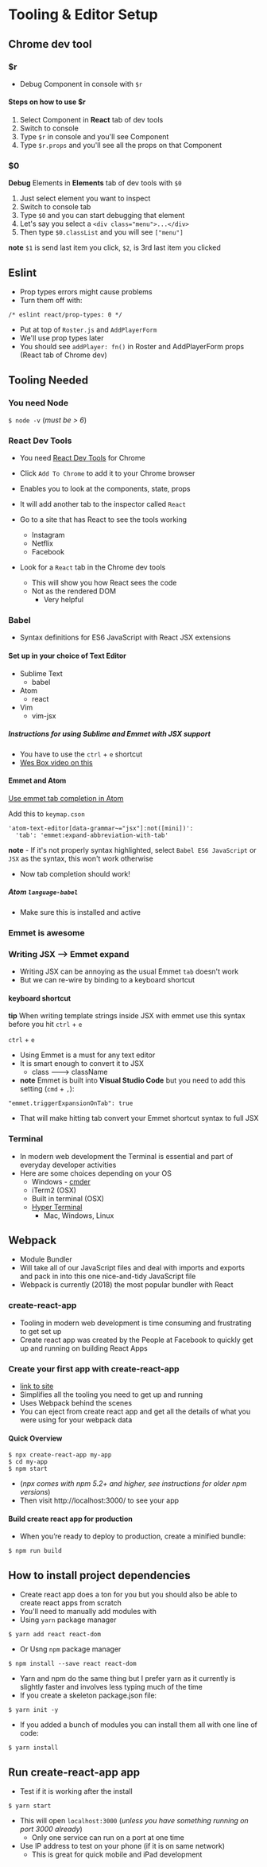 # Tooling & Editor Setup

## Chrome dev tool
### $r
* Debug Component in console with `$r`

#### Steps on how to use $r
1. Select Component in **React** tab of dev tools
2. Switch to console
3. Type `$r` in console and you'll see Component
4. Type `$r.props` and you'll see all the props on that Component

### $0
**Debug** Elements in **Elements** tab of dev tools with `$0`

1. Just select element you want to inspect
2. Switch to console tab 
3. Type `$0` and you can start debugging that element
4. Let's say you select a `<div class="menu">...</div>`
5. Then type `$0.classList` and you will see `["menu"]`

**note** `$1` is send last item you click, `$2`, is 3rd last item you clicked

## Eslint
* Prop types errors might cause problems
* Turn them off with:

`/* eslint react/prop-types: 0 */`

* Put at top of `Roster.js` and `AddPlayerForm`
* We'll use prop types later
* You should see `addPlayer: fn()` in Roster and AddPlayerForm props (React tab of Chrome dev)

## Tooling Needed
### You need Node
`$ node -v` (_must be > 6_)

### React Dev Tools
* You need [React Dev Tools](https://chrome.google.com/webstore/detail/react-developer-tools/fmkadmapgofadopljbjfkapdkoienihi) for Chrome

* Click `Add To Chrome` to add it to your Chrome browser
* Enables you to look at the components, state, props
* It will add another tab to the inspector called `React`
* Go to a site that has React to see the tools working
    - Instagram
    - Netflix
    - Facebook
* Look for a `React` tab in the Chrome dev tools
    - This will show you how React sees the code
    - Not as the rendered DOM
        + Very helpful

### Babel
* Syntax definitions for ES6 JavaScript with React JSX extensions

#### Set up in your choice of Text Editor
* Sublime Text
    - babel
* Atom
    - react
* Vim
    - vim-jsx

##### Instructions for using Sublime and Emmet with JSX support
* You have to use the `ctrl` + `e` shortcut
* [Wes Box video on this](http://wesbos.com/emmet-react-jsx-sublime/)

#### Emmet and Atom
[Use emmet tab completion in Atom](https://gist.github.com/mxstbr/361ddb22057f0a01762240be209321f0)

Add this to `keymap.cson`

```
'atom-text-editor[data-grammar~="jsx"]:not([mini])':
  'tab': 'emmet:expand-abbreviation-with-tab'
```

**note** - If it's not properly syntax highlighted, select `Babel ES6 JavaScript` or `JSX` as the syntax, this won't work otherwise
* Now tab completion should work!

##### Atom `language-babel`
* Make sure this is installed and active

### Emmet is awesome
### Writing JSX --> Emmet expand
* Writing JSX can be annoying as the usual Emmet `tab` doesn't work
* But we can re-wire by binding to a keyboard shortcut

#### keyboard shortcut
**tip** When writing template strings inside JSX with emmet use this syntax before you hit `ctrl` + `e`

`ctrl` + `e`

* Using Emmet is a must for any text editor
* It is smart enough to convert it to JSX
  - class ---> className
* **note** Emmet is built into **Visual Studio Code** but you need to add this setting (`cmd` + `,`):

```
"emmet.triggerExpansionOnTab": true
```

* That will make hitting tab convert your Emmet shortcut syntax to full JSX

### Terminal
* In modern web development the Terminal is essential and part of everyday developer activities
* Here are some choices depending on your OS
    - Windows - [cmder](http://cmder.net/)
    - iTerm2 (OSX)
    - Built in terminal (OSX)
    - [Hyper Terminal](https://hyper.is/)
        + Mac, Windows, Linux

## Webpack
* Module Bundler
* Will take all of our JavaScript files and deal with imports and exports and pack in into this one nice-and-tidy JavaScript file
* Webpack is currently (2018) the most popular bundler with React

### create-react-app
* Tooling in modern web development is time consuming and frustrating to get set up
* Create react app was created by the People at Facebook to quickly get up and running on building React Apps

### Create your first app with create-react-app
* [link to site](https://github.com/facebook/create-react-app)
* Simplifies all the tooling you need to get up and running
* Uses Webpack behind the scenes
* You can eject from create react app and get all the details of what you were using for your webpack data

#### Quick Overview
```
$ npx create-react-app my-app
$ cd my-app
$ npm start
```

* (_npx comes with npm 5.2+ and higher, see instructions for older npm versions_)
* Then visit http://localhost:3000/ to see your app

#### Build create react app for production
* When you’re ready to deploy to production, create a minified bundle:

`$ npm run build`

## How to install project dependencies
* Create react app does a ton for you but you should also be able to create react apps from scratch
* You'll need to manually add modules with
* Using `yarn` package manager

`$ yarn add react react-dom`

* Or Usng `npm` package manager

`$ npm install --save react react-dom`

* Yarn and npm do the same thing but I prefer yarn as it currently is slightly faster and involves less typing much of the time
* If you create a skeleton package.json file:

`$ yarn init -y`

* If you added a bunch of modules you can install them all with one line of code:

`$ yarn install`

## Run create-react-app app
* Test if it is working after the install

`$ yarn start`

* This will open `localhost:3000` (_unless you have something running on port 3000 already_)
    - Only one service can run on a port at one time
* Use IP address to test on your phone (if it is on same network)
    - This is great for quick mobile and iPad development
